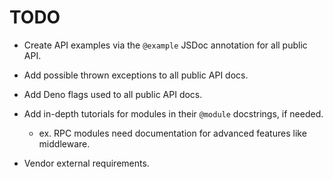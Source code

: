 # TODO

- Create API examples via the `@example` JSDoc annotation for all public API.

- Add possible thrown exceptions to all public API docs.

- Add Deno flags used to all public API docs.

- Add in-depth tutorials for modules in their `@module` docstrings, if needed.

  - ex. RPC modules need documentation for advanced features like middleware.

- Vendor external requirements.
